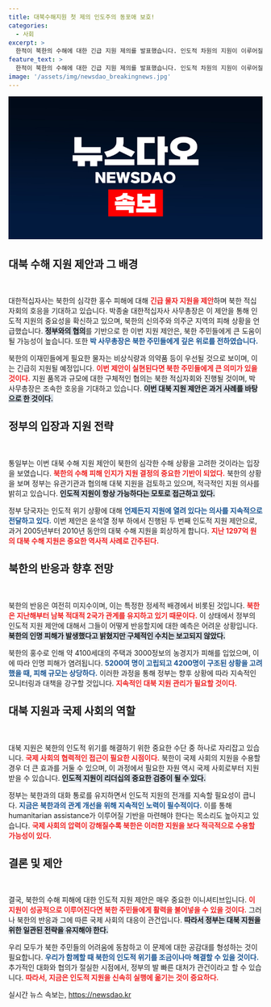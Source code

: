 ```yaml
---
title: 대북수해지원 첫 제의 인도주의 동포애 보호!
categories:
  - 사회
excerpt: >
  한적이 북한의 수해에 대한 긴급 지원 제의를 발표했습니다. 인도적 차원의 지원이 이루어질 수 있을지, 북한의 호응 여부에 관심이 집중되고 있습니다.
feature_text: >
  한적이 북한의 수해에 대한 긴급 지원 제의를 발표했습니다. 인도적 차원의 지원이 이루어질 수 있을지, 북한의 호응 여부에 관심이 집중되고 있습니다.
image: '/assets/img/newsdao_breakingnews.jpg'
---
```


<p><img src="/assets/img/newsdao_breakingnews.jpg" alt="implanttips 속보" /></p>

<h2 data-ke-size="size26">대북 수해 지원 제안과 그 배경</h2>

<p data-ke-size="size16">&nbsp;</p>

<p>대한적십자사는 북한의 심각한 홍수 피해에 대해 <b><span style="color: #ee2323;">긴급 물자 지원을 제안</span></b>하며 북한 적십자회의 호응을 기대하고 있습니다. 박종술 대한적십자사 사무총장은 이 제안을 통해 인도적 지원의 중요성을 확신하고 있으며, 북한의 신의주와 의주군 지역의 피해 상황을 언급했습니다. <b><span style="background-color: #21538527;">정부와의 협의</span></b>를 기반으로 한 이번 지원 제안은, 북한 주민들에게 큰 도움이 될 가능성이 높습니다. 또한 <b><span style="color: #1a5490;">박 사무총장은 북한 주민들에게 깊은 위로를 전하였습니다.</span></b>  </p>

<p>북한의 이재민들에게 필요한 물자는 비상식량과 의약품 등이 우선될 것으로 보이며, 이는 긴급히 지원될 예정입니다. <b><span style="color: #ee2323;">이번 제안이 실현된다면 북한 주민들에게 큰 의미가 있을 것이다.</span></b> 지원 품목과 규모에 대한 구체적인 협의는 북한 적십자회와 진행될 것이며, 박 사무총장은 조속한 호응을 기대하고 있습니다. <b><span style="background-color: #21538527;">이번 대북 지원 제안은 과거 사례를 바탕으로 한 것이다.</span></b>  </p>

<h2 data-ke-size="size26">정부의 입장과 지원 전략</h2>

<p data-ke-size="size16">&nbsp;</p>

<p>통일부는 이번 대북 수해 지원 제안이 북한의 심각한 수해 상황을 고려한 것이라는 입장을 보였습니다. <b><span style="color: #ee2323;">북한의 수해 피해 인지가 지원 결정의 중요한 기반이 되었다.</span></b> 북한의 상황을 보며 정부는 유관기관과 협의해 대북 지원을 검토하고 있으며, 적극적인 지원 의사를 밝히고 있습니다. <b><span style="background-color: #21538527;">인도적 지원이 항상 가능하다는 모토로 접근하고 있다.</span></b> </p>

<p>정부 당국자는 인도적 위기 상황에 대해 <b><span style="color: #1a5490;">언제든지 지원에 열려 있다는 의사를 지속적으로 전달하고 있다.</span></b> 이번 제안은 윤석열 정부 하에서 진행된 두 번째 인도적 지원 제안으로, 과거 2005년부터 2010년 동안의 대북 수해 지원을 회상하게 합니다. <b><span style="color: #ee2323;">지난 1297억 원의 대북 수해 지원은 중요한 역사적 사례로 간주된다.</span></b> </p>

<h2 data-ke-size="size26">북한의 반응과 향후 전망</h2>

<p data-ke-size="size16">&nbsp;</p>

<p>북한의 반응은 여전히 미지수이며, 이는 특정한 정세적 배경에서 비롯된 것입니다. <b><span style="color: #ee2323;">북한은 지난해부터 남북 적대적 2국가 관계를 유지하고 있기 때문이다.</span></b> 이 상태에서 정부의 인도적 지원 제안에 대해서 그들이 어떻게 반응할지에 대한 예측은 어려운 상황입니다. <b><span style="background-color: #21538527;">북한의 인명 피해가 발생했다고 밝혔지만 구체적인 수치는 보고되지 않았다.</span></b> </p>

<p>북한의 홍수로 인해 약 4100세대의 주택과 3000정보의 농경지가 피해를 입었으며, 이에 따라 인명 피해가 염려됩니다. <b><span style="color: #1a5490;">5200여 명이 고립되고 4200명이 구조된 상황을 고려했을 때, 피해 규모는 상당하다.</span></b> 이러한 과정을 통해 정부는 향후 상황에 따라 지속적인 모니터링과 대책을 강구할 것입니다. <b><span style="color: #ee2323;">지속적인 대북 지원 관리가 필요할 것이다.</span></b> </p>

<h2 data-ke-size="size26">대북 지원과 국제 사회의 역할</h2>

<p data-ke-size="size16">&nbsp;</p>

<p>대북 지원은 북한의 인도적 위기를 해결하기 위한 중요한 수단 중 하나로 자리잡고 있습니다. <b><span style="color: #ee2323;">국제 사회의 협력적인 접근이 필요한 시점이다.</span></b> 북한이 국제 사회의 지원을 수용할 경우 더 큰 효과를 거둘 수 있으며, 이 과정에서 필요한 자원 역시 국제 사회로부터 지원받을 수 있습니다. <b><span style="background-color: #21538527;">인도적 지원이 리더십의 중요한 검증이 될 수 있다.</span></b> </p>

<p>정부는 북한과의 대화 통로를 유지하면서 인도적 지원의 전개를 지속할 필요성이 큽니다. <b><span style="color: #1a5490;">지금은 북한과의 관계 개선을 위해 지속적인 노력이 필수적이다.</span></b> 이를 통해 humanitarian assistance가 이루어질 기반을 마련해야 한다는 목소리도 높아지고 있습니다. <b><span style="color: #ee2323;">국제 사회의 압력이 강해질수록 북한은 이러한 지원을 보다 적극적으로 수용할 가능성이 있다.</span></b> </p>

<h2 data-ke-size="size26">결론 및 제안</h2>

<p data-ke-size="size16">&nbsp;</p>

<p>결국, 북한의 수해 피해에 대한 인도적 지원 제안은 매우 중요한 이니셔티브입니다. <b><span style="color: #ee2323;">이 지원이 성공적으로 이루어진다면 북한 주민들에게 활력을 불어넣을 수 있을 것이다.</span></b> 그러나 북한의 반응과 그에 따른 국제 사회의 대응이 관건입니다. <b><span style="background-color: #21538527;">따라서 정부는 대북 지원을 위한 일관된 전략을 유지해야 한다.</span></b> </p>

<p>우리 모두가 북한 주민들의 어려움에 동참하고 이 문제에 대한 공감대를 형성하는 것이 필요합니다. <b><span style="color: #1a5490;">우리가 함께할 때 북한의 인도적 위기를 조금이나마 해결할 수 있을 것이다.</span></b> 추가적인 대화와 협의가 절실한 시점에서, 정부의 발 빠른 대처가 관건이라고 할 수 있습니다. <b><span style="color: #ee2323;">따라서, 지금은 인도적 지원을 신속히 실행에 옮기는 것이 중요하다.</span></b></p>
실시간 뉴스 속보는, <a href="https://newsdao.kr" rel="dofollow">https://newsdao.kr</a>


